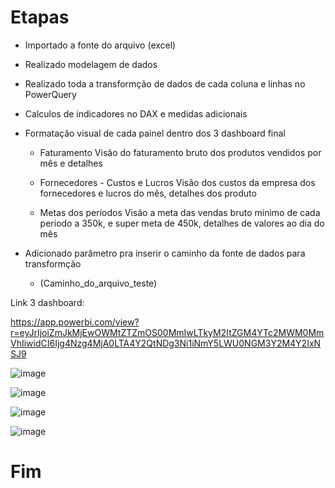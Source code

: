 # Etapas

- Importado a fonte do arquivo (excel)

- Realizado modelagem de dados

- Realizado toda a transformção de dados de cada coluna e linhas no PowerQuery

- Calculos de indicadores no DAX e medidas adicionais

- Formatação visual de cada painel dentro dos 3 dashboard final
	- Faturamento
		Visão do faturamento bruto dos produtos vendidos por mês e detalhes
		
	- Fornecedores - Custos e Lucros
		Visão dos custos da empresa dos fornecedores e lucros do mês, detalhes dos produto
		
	- Metas dos períodos 
		Visão a meta das vendas bruto minimo de cada periodo a 350k, e super meta de 450k, detalhes de valores ao dia do mês
		

- Adicionado parâmetro pra inserir o caminho da fonte de dados para transformção
	- (Caminho_do_arquivo_teste)

Link 3 dashboard:

https://app.powerbi.com/view?r=eyJrIjoiZmJkMjEwOWMtZTZmOS00MmIwLTkyM2ItZGM4YTc2MWM0MmVhIiwidCI6Ijg4Nzg4MjA0LTA4Y2QtNDg3Ni1iNmY5LWU0NGM3Y2M4Y2IxNSJ9

![image](https://github.com/user-attachments/assets/95cc9543-46c4-459d-994a-1f6db1cc62c8)


![image](https://github.com/user-attachments/assets/4dfaa476-1716-4368-989c-7d977e9fa405)


![image](https://github.com/user-attachments/assets/fdb42997-0d3f-4d57-87c3-eb604af20160)


![image](https://github.com/user-attachments/assets/c513d4df-628c-47ab-8d5a-9d4060bed8ec)


		
# Fim
